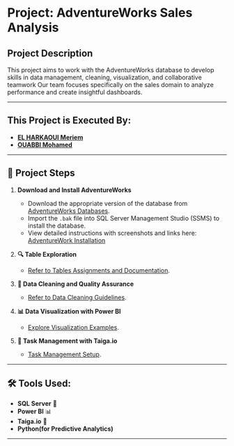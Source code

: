 # Project: AdventureWorks Sales Analysis 

## Project Description  
This project aims to work with the AdventureWorks database to develop skills in data management, cleaning, visualization, and collaborative teamwork Our team focuses specifically on the sales domain to analyze performance and create insightful dashboards.  

---

## This Project is Executed By:  
- **[EL HARKAOUI Meriem](https://github.com/Elharkaoui-Meriem)**  
- **[OUABBI Mohamed](https://github.com/mouabbi)**  

---

## 📝 Project Steps  

1. **Download and Install AdventureWorks**  
   - Download the appropriate version of the database from [AdventureWorks Databases](https://learn.microsoft.com/en-us/sql/samples/adventureworks-install-configure).  
   - Import the `.bak` file into SQL Server Management Studio (SSMS) to install the database.  
   - View detailed instructions with screenshots and links here: [AdventureWork Installation](Documentation/AdventureWorksInstallation.md)

2. **🔍 Table Exploration**  
   - [Refer to Tables Assignments and Documentation](Documentation/TablesExploration.md).  

3. **🧹 Data Cleaning and Quality Assurance**  
   - [Refer to Data Cleaning Guidelines](Documentation/DataCleaning.md).  

4. **📊 Data Visualization with Power BI**  
   - [Explore Visualization Examples](Documentation/DataVisualization.md).  

5. **📅 Task Management with Taiga.io**  
   - [Task Management Setup](Documentation/TaskManagement.md).

---

## 🛠️ Tools Used:  

- **SQL Server** 🔲  
- **Power BI** 📊  
- **Taiga.io** 📅
- **Python(for Predictive Analytics)**

---
